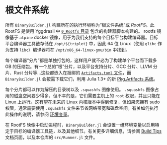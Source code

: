 
# 根文件系统

所有 `BinaryBuilder.jl` 构建所在的执行环境称为“根文件系统”或 _RootFS_。此 RootFS 是使用 Yggdrasil 中 [`0_Rootfs` 目录](https://github.com/JuliaPackaging/Yggdrasil/tree/master/0_RootFS) 包含的构建器脚本构建的。 rootfs 镜像基于 `alpine` docker 镜像，用于为我们支持的每个目标平台构建编译器。目标平台编译器工具链存储在 `/opt/${triplet}` 中，因此 64 位 Linux（使用 `glibc` 作为支持 `libc`）编译器将在 `/opt/x86_64-linux-gnu/bin` 中找到。

每个编译器“分片”都是单独打包的，这样用户就不必为了构建单个平台而下载多 GB 的压缩包。有一个总的“根”分片，以及平台支持分片、GCC 分片、LLVM 分片、Rust 分片等...这些都嵌入在捆绑的 [`Artifacts.toml` 文件](https://github.com/JuliaPackaging/BinaryBuilder.jl/blob/master/Artifacts.toml)，而 `BinaryBuilder.jl` 会按需下载它们，利用 Julia 1.3+ 的新 [Pkg.Artifacts 系统](https://julialang.github.io/Pkg.jl/dev/artifacts/)。

每个分片都可以作为解压的目录树以及 `.squashfs` 图像使用。 `.squashfs` 图像占用的磁盘空间要少得多，但不幸的是，它们需要主机上的 `root` 权限，并且只能在 Linux 上运行。这有望在未来的 Linux 内核版本中得到修复，但如果您拥有 sudo 权限，通常需要使用 `.squashfs` 文件来节省网络带宽和磁盘空间。有关如何执行此操作的说明，请参阅 [环境变量](environment_variables.md)。

在 RootFS 映像中启动进程时，`BinaryBuilder.jl` 会设置一组环境变量以启用特定于目标的编译器工具链，以及其他细节。有关更多详细信息，请参阅 [Build Tips](build_tips.md) 文档页面，以及本仓库的 `src/Runner.jl` 文件。

